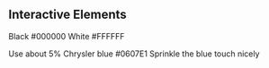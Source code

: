 ## Interactive Elements
Black #000000
White #FFFFFF

Use about 5% Chrysler blue #0607E1
Sprinkle the blue touch nicely 